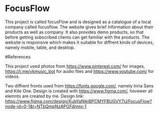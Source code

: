 # FocusFlow
This project is called focusFlow and is designed as a catalogue of a local company called focusflow. The website gives brief information about their products as well as company. It also provides demo products, so that before getting subscribed clients can get familiar with the products. The website is responsive which makes it suitable for diffrent kinds of devices, namely mobile, table, and desktop.

#References

This project used photos from https://www.pinterest.com/ for images, https://t.me/vkmusic_bot for audio files and https://www.youtube.com/ for videos.

Two diffrent fronts used from https://fonts.google.com/, namely Inria Sans and Kite One. Design is created with https://www.figma.com/, hovewer all elemnts are created by me. 
Design link:
https://www.figma.com/design/XubYaNikiBPCMYFBUGVY7U/FocusFlow?node-id=0-1&t=NTbQmpNzAPGFdnmx-1